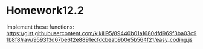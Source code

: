 # Homework12.2

Implement these functions: 
https://gist.githubusercontent.com/kikill95/89440b01a1680dfd969f3ba03c91b8f8/raw/9593f3d67be6f2e8891ecfdcbeab9b0e5b564f21/easy_coding.js

